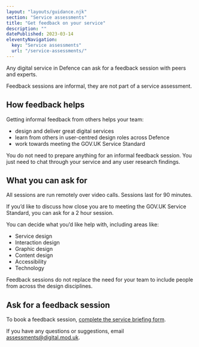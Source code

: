 ```yaml
---
layout: "layouts/guidance.njk"
section: "Service assessments"
title: "Get feedback on your service"
description: ""
datePublished: 2023-03-14
eleventyNavigation:
  key: "Service assessments"
  url: "/service-assessments/"
---
```


Any digital service in Defence can ask for a feedback session with peers and experts. 

Feedback sessions are informal, they are not part of a service assessment. 

## How feedback helps 

Getting informal feedback from others helps your team: 

- design and deliver great digital services
- learn from others in user-centred design roles across Defence
- work towards meeting the GOV.UK Service Standard

You do not need to prepare anything for an informal feedback session. You just need to chat through your service and any user research findings. 

## What you can ask for 

All sessions are run remotely over video calls. Sessions last for 90 minutes. 

If you’d like to discuss how close you are to meeting the GOV.UK Service Standard, you can ask for a 2 hour session. 

You can decide what you’d like help with, including areas like: 

- Service design
- Interaction design
- Graphic design
- Content design
- Accessibility
- Technology

Feedback sessions do not replace the need for your team to include people from across the design disciplines.

## Ask for a feedback session 

To book a feedback session, [complete the service briefing form]().

If you have any questions or suggestions, email [assessments@digital.mod.uk]().


    